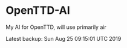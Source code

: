 # OpenTTD-AI
My AI for OpenTTD, will use primarily air

Latest backup: Sun Aug 25 09:15:01 UTC 2019
